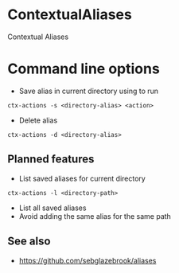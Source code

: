 # ContextualAliases
Contextual Aliases

# Command line options

- Save alias in current directory using <directory-alias> to run <action>

```
ctx-actions -s <directory-alias> <action>
```

- Delete alias
```
ctx-actions -d <directory-alias>
```

## Planned features
- List saved aliases for current directory
```
ctx-actions -l <directory-path>
```
- List all saved aliases
- Avoid adding the same alias for the same path


## See also

- https://github.com/sebglazebrook/aliases